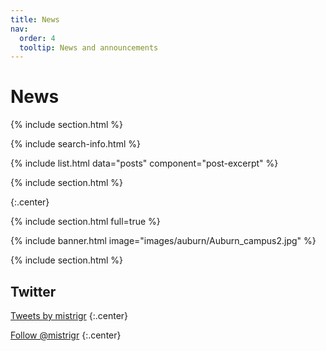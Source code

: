 ```yaml
---
title: News
nav:
  order: 4
  tooltip: News and announcements
---
```


# <i class="fas fa-feather-alt"></i>News

{% include section.html %}

{% include search-info.html %}

{% include list.html data="posts" component="post-excerpt" %}

{% include section.html %}


{:.center}

{% include section.html full=true %}

{% include banner.html image="images/auburn/Auburn_campus2.jpg" %}

{% include section.html %}


## Twitter

<!-- Twitter embeds from https://publish.twitter.com/ -->

<a class="twitter-timeline" data-width="400" data-height="400" href="https://twitter.com/mistrigr?lang=en">Tweets by mistrigr</a> <script async src="https://platform.twitter.com/widgets.js" charset="utf-8"></script>
{:.center}

<a href="https://twitter.com/mistrigr?lang=en" class="twitter-follow-button" data-show-count="false">Follow @mistrigr</a><script async src="https://platform.twitter.com/widgets.js" charset="utf-8"></script>
{:.center}

